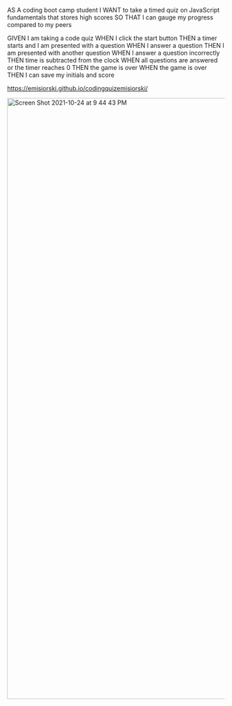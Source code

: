 AS A coding boot camp student
I WANT to take a timed quiz on JavaScript fundamentals that stores high scores
SO THAT I can gauge my progress compared to my peers


GIVEN I am taking a code quiz
WHEN I click the start button
THEN a timer starts and I am presented with a question
WHEN I answer a question
THEN I am presented with another question
WHEN I answer a question incorrectly
THEN time is subtracted from the clock
WHEN all questions are answered or the timer reaches 0
THEN the game is over
WHEN the game is over
THEN I can save my initials and score

https://emisiorski.github.io/codingquizemisiorski/

<img width="1388" alt="Screen Shot 2021-10-24 at 9 44 43 PM" src="https://user-images.githubusercontent.com/90798919/138628134-6918d9f7-6c25-4edd-93fc-6fc8b427fbb9.png">
